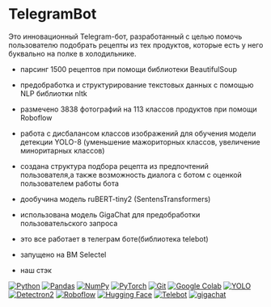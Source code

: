 # TelegramBot
Это инновационный Telegram-бот, разработанный с целью помочь пользователю подобрать рецепты из тех продуктов, которые есть у него буквально на полке в холодильнике.

 - парсинг 1500 рецептов при помощи библиотеки BeautifulSoup

 - предобработка и структурирование текстовых данных с помощью NLP библиотки nltk

 - размечено 3838 фотографий на 113 классов продуктов при помощи Roboflow
   
 - работа с дисбалансом классов изображений для обучения модели детекции YOLO-8 (уменьшение мажориторных классов, увеличение миноритарных классов)
   
 - создана структура подбора рецепта из предпочтений пользователя,а также возможность диалога с ботом с оценкой пользователем работы бота
   
 - дообучина модель ruBERT-tiny2 (SentensTransformers)
   
 - использована модель GigaChat для предобработки пользовательского запроса

 - это все работает в телеграм боте(библиотека telebot)
  
 - запущено на ВМ Selectel

 - наш стэк

[![Python](https://img.shields.io/badge/python-3670A0?style=for-the-badge&logo=python&logoColor=ffdd54)](https://python.org) [![Pandas](https://img.shields.io/badge/pandas-%23150458.svg?style=for-the-badge&logo=pandas&logoColor=white)](https://pandas.pydata.org) [![NumPy](https://img.shields.io/badge/numpy-%23013243.svg?style=for-the-badge&logo=numpy&logoColor=white)](https://numpy.org) 
 [![PyTorch](https://img.shields.io/badge/PyTorch-%23EE4C2C.svg?style=for-the-badge&logo=PyTorch&logoColor=white)](#)
 [![Git](https://img.shields.io/badge/Git-%23F05032.svg?style=for-the-badge&logo=Git&logoColor=white)](https://git-scm.com/)
 [![Google Colab](https://img.shields.io/badge/Google_Colab-F9AB00?style=for-the-badge&logo=google-colab&logoColor=white)](https://colab.research.google.com/)
 [![YOLO](https://img.shields.io/badge/YOLO-%23F37626.svg?style=for-the-badge&logo=YOLO&logoColor=white)](https://github.com/AlexeyAB/darknet)
 [![Detectron2](https://img.shields.io/badge/Detectron2-%231A1A1A.svg?style=for-the-badge&logo=Detectron2&logoColor=white)](https://github.com/facebookresearch/detectron2)
 [![Roboflow](https://img.shields.io/badge/Roboflow-%23FF6B6B.svg?style=for-the-badge&logo=Roboflow&logoColor=white)](https://roboflow.com/)
 [![Hugging Face](https://img.shields.io/badge/Hugging%20Face-%23FFD700.svg?style=for-the-badge&logo=Hugging%20Face&logoColor=black)](https://huggingface.co/)
[![Telebot](https://img.shields.io/badge/Telebot-2CA5E0?style=for-the-badge&logo=telegram&logoColor=white)](https://github.com/eternnoir/pyTelegramBotAPI)
[![gigachat](https://img.shields.io/badge/gigachat-2CA5E0?style=for-the-badge)](https://gigachat.io/)


